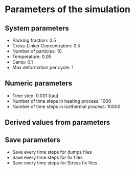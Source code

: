 # Parameters of the simulation

## System parameters 

- Packing fraction: 0.5
- Cross-Linker Concentration: 0.5
- Number of particles: 10
- Temperature: 0.05
- Damp: 0.1
- Max deformation per cycle: 1

 ## Numeric parameters 

- Time step: 0.001 [tau]
- Number of time steps in heating process: 1000
- Number of time steps in isothermal process: 10000

 ## Derived values from parameters 


 ## Save parameters 

- Save every  time steps for dumps files
- Save every  time steps for fix files
- Save every  time steps for Stress fix files
